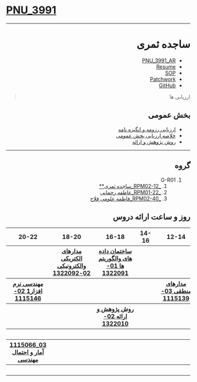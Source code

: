 # [PNU_3991](https://github.com/AliRazavi-edu/PNU_3991#TOC)

<div dir="rtl">
     
---------

# ساجده ثمری
- [PNU_3991_AR](https://github.com/sajsam/PNU_3991_AR)
- [Resume](https://github.com/sajsam/SamariRezome.git) 
- [SOP](https://github.com/sajsam/Cover-letter.git)
- [Patchwork](https://github.com/sajsam/patchwork.git)
- [GitHub](https://github.com/sajsam)


> ارزیابی ها

##  بخش عمومی
- [ارزیابی رزومه و انگیزه نامه](https://github.com/sajsam/PNU_3991_AR/blob/main/Genaral/SS_CV_CheckList_AR_3991-%DB%B1.pdf)
- [خلاصه ارزیابی بخش عمومی](https://github.com/sajsam/PNU_3991_AR/blob/main/Genaral/SS_GeneralSection_CheckList_AR_3991.pdf)
- [روش پژوهش و ارائه](https://github.com/sajsam/PNU_3991_AR/blob/main/Genaral/SS_ResearchAndPresentationMethods_CheckList_AR_3991-%DB%B2.pdf)
--------------
## گروه
1. G-R01
    1. [_RPM02-12_ساجده ثمری**](https://github.com/AliRazavi-edu/PNU_3991/tree/master/_BSc/ResearchAndPresentationMethods/1322010_02/12_%D8%B3%D8%A7%D8%AC%D8%AF%D9%87%20%D8%AB%D9%85%D8%B1%D9%8A)
    1. [_RPM01-22_عاطفه رحمانی](https://github.com/AliRazavi-edu/PNU_3991/tree/master/_BSc/ResearchAndPresentationMethods/1322010_01/22_%D8%B9%D8%A7%D8%B7%D9%81%D9%87%20%D8%B1%D8%AD%D9%85%D8%A7%D9%86%D9%8A) 
    1. [_RPM02-40_فاطمه علومی فلاح](https://github.com/AliRazavi-edu/PNU_3991/tree/master/_BSc/ResearchAndPresentationMethods/1322010_02/40_%D9%81%D8%A7%D8%B7%D9%85%D9%87%20%D8%B9%D9%84%D9%88%D9%85%D9%8A%20%D9%81%D9%84%D8%A7%D8%AD) 

<a name="Course-Table"></a>
## روز و ساعت ارائه دروس
<div dir="ltr">
<table style="width:100%">
  <tr>
    <th >20-22</th>
    <th >18-20</th>
    <th >16-18</th>
    <th >14-16</th>
    <th >12-14</th>
    <th >10-12</th>
    <th >8-10</th>
    <th>روز</th>
  </tr>
  <tr> 
    <th></th>
    <th ><a href="https://github.com/sajsam/PNU_3991_AR.git" >مدارهای الکتریکی والکترونیکی 02-1322092</a></th>
    <th ><a href="https://github.com/sajsam/PNU_3991_AR.git" >ساختمان داده های والگوریتم ها 01-1322091</a></th>
    <th></th>
    <th></th>
    <th></th>
     <th></th>
    <th>شنبه</th>
  </tr>
   <tr>
    <th ><a href="https://github.com/sajsam/PNU_3991_AR.git" >مهندسی نرم افزار1 02-1115146</a></th>
    <th ></th>
    <th ></th>
    <th ></th>
    <th ><a href="https://github.com/sajsam/PNU_3991_AR.git" >مدارهای منطقی 03-1115139</a></th>
    <th></th>
     <th ></th>
    <th>یک شنبه</th>
  </tr>
   <tr>
     <th ></th>
     <th ></th>
     <th ><a href="https://github.com/sajsam/PNU_3991_AR.git" >روش پژوهش و ارائه 02-1322010</a></th>
     <th ></th>
     <th ></th>
     <th ></th>
      <th ></th>   
    <th>دوشنبه</th>
  </tr>
   <tr>
    <th ></th>
    <th ></th>
    <th ></th>
    <th ></th>
    <th ></th>
    <th ></th>
     <th ></th>
    <th>سه شنبه</th>
  </tr>
   <tr>
    <th ><a  href="https://github.com/sajsam/PNU_3991_AR.git">1115066_03 آمار و احتمال مهندسی</a></th>
    <th ></th>
    <th ></th>
    <th ></th>
    <th ></th>
    <th ></th>
     <th ></th>
    <th>چهارشنبه</th>
  </tr>
   <tr>
    <th ></th>
     <th ><a  href=></a></th>
     <th ><a  href=></a></th>
     <th ><a  href=></a></th>
     <th ><a  href=></a></th>
     <th><a  href=></a></th>
    <th><a href=></a></th>
    <th>پنج شنبه</th>
  </tr>
</table>
</div>
